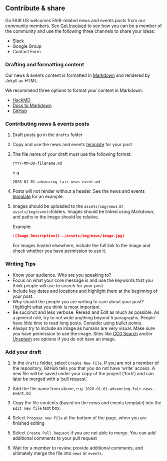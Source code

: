 ## Contribute & share

Go FAIR US welcomes FAIR-related news and events posts from our community members. See [Get Involved](https://go-fair-us.github.io/get-involved/) to see how you can be a member of the community and use the following three channels to share your ideas:  

- Slack
- Google Group
- Contact Form

### Drafting and formatting content

Our news & events content is formatted in [Markdown](https://guides.github.com/features/mastering-markdown/) and rendered by Jekyll as HTML. 

We recommend three options to format your content in Markdown:

- [HackMD](https://hackmd.io/)
- [Docs to Markdown](https://gsuite.google.com/marketplace/app/docs_to_markdown/700168918607)
- [GitHub](https://github.com/)

### Contributing news & events posts

1.  Draft posts go in the `drafts` folder

1.  Copy and use the news and events [template]() for your post

1.  The file name of your draft must use the following format:
    
    `YYYY-MM-DD-filename.md`
    
    e.g. 
    
    `2020-01-01-advancing-fair-news-event.md`
    
1.  Posts will not render without a header. See the news and events [template]() for an example.

1.  Images should be uploaded to the `assets/img/news` or `assets/img/events`folders. Images should be linked using Markdown, and paths to the image should be relative. 
    
    Example: 
    ```md
    ![Image Description](../assets/img/news/image.jpg)
    ```
    For images hosted elsewhere, include the full link to the image and check whether you have permission to use it.

### Writing Tips

- Know your audience. Who are you speaking to?
- Focus on what your core message is and use the keywords that you think people will use to search for your post.
- Include key dates and locations and highlight them at the beginning of your post. 
- Why should the people you are writing to care about your post? Highlight what you think is most important.
- Be succinct and less verbose. Reread and Edit as much as possible. As a general rule, try to not write anything beyond 5 paragraphs. People have little time to read long posts. Consider using bullet points.
- Always try to include an image as humans are very visual. Make sure you have permission to use the image. Sites like [CC0 Search](https://ccsearch.creativecommons.org/) and/or [Unsplash](https://unsplash.com/) are options if you do not have an image.

### Add your draft

1. In the `drafts` folder, select `Create New File`. If you are not a member of the repository, GitHub tells you that you do not have ‘write’ access. A new file will be saved under your copy of the project (‘fork’) and can later be merged with a ‘pull request’.

1. Add the file name from above, e.g. `2020-01-01-advancing-fair-news-event.md`
    
1. Copy the file contents (based on the news and events template) into the `Edit new file` text box. 

1. Select `Propose new file` at the bottom of the page, when you are finished editing

1. Select `Create Pull Request` if you are not able to merge. You can add additional comments to your pull request

1. Wait for a member to review, provide additional comments, and ultimately merge the file into `news` or `events`.
